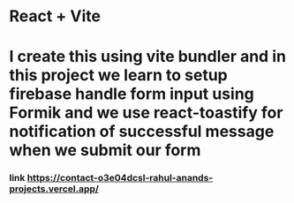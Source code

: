 # React + Vite

# I create this using vite bundler and in this project we learn to setup firebase handle form input using Formik and we use react-toastify for notification of successful message when we submit our form

### link  https://contact-o3e04dcsl-rahul-anands-projects.vercel.app/
